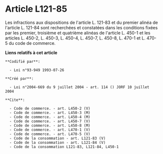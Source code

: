 # Article L121-85

Les infractions aux dispositions de l'article L. 121-83 et du premier alinéa de l'article L. 121-84 sont recherchées et
constatées dans les conditions fixées par les premier, troisième et quatrième alinéas de l'article L. 450-1 et les articles
L. 450-2, L. 450-3, L. 450-4, L. 450-7, L. 450-8, L. 470-1 et L. 470-5 du code de commerce.

**Liens relatifs à cet article**

	**Codifié par**:

	  - Loi n°93-949 1993-07-26

	**Créé par**:

	  - Loi n°2004-669 du 9 juillet 2004 - art. 114 () JORF 10 juillet 2004

	**Cite**:

	  - Code de commerce. - art. L450-2 (V)
	  - Code de commerce. - art. L450-3 (M)
	  - Code de commerce. - art. L450-4 (M)
	  - Code de commerce. - art. L450-7 (V)
	  - Code de commerce. - art. L450-8 (M)
	  - Code de commerce. - art. L470-1 (V)
	  - Code de commerce. - art. L470-5 (V)
	  - Code de la consommation - art. L121-83 (V)
	  - Code de la consommation - art. L121-84 (V)
	  - Code de la consommation L121-83, L121-84, L450-1
